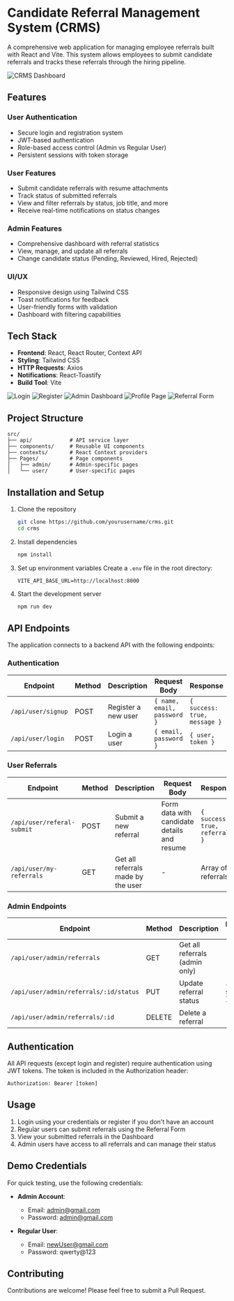 # Candidate Referral Management System (CRMS)

A comprehensive web application for managing employee referrals built with React and Vite. This system allows employees to submit candidate referrals and tracks these referrals through the hiring pipeline.

![CRMS Dashboard](https://via.placeholder.com/800x400?text=CRMS+Dashboard)

## Features

### User Authentication
- Secure login and registration system
- JWT-based authentication
- Role-based access control (Admin vs Regular User)
- Persistent sessions with token storage

### User Features
- Submit candidate referrals with resume attachments
- Track status of submitted referrals
- View and filter referrals by status, job title, and more
- Receive real-time notifications on status changes

### Admin Features
- Comprehensive dashboard with referral statistics
- View, manage, and update all referrals
- Change candidate status (Pending, Reviewed, Hired, Rejected)


### UI/UX
- Responsive design using Tailwind CSS
- Toast notifications for feedback
- User-friendly forms with validation
- Dashboard with filtering capabilities

## Tech Stack

- **Frontend**: React, React Router, Context API
- **Styling**: Tailwind CSS
- **HTTP Requests**: Axios
- **Notifications**: React-Toastify
- **Build Tool**: Vite

![Login](assets/login.png)
![Register](assets/register.png)
![Admin Dashboard](assets/admin_dashboard.png)
![Profile Page](assets/profilePage.png)
![Referral Form](assets/User_referral_form.png)

## Project Structure

```
src/
├── api/            # API service layer
├── components/     # Reusable UI components
├── contexts/       # React Context providers
├── Pages/          # Page components
│   ├── admin/      # Admin-specific pages
│   └── user/       # User-specific pages
```

## Installation and Setup

1. Clone the repository
   ```bash
   git clone https://github.com/yourusername/crms.git
   cd crms
   ```

2. Install dependencies
   ```bash
   npm install
   ```

3. Set up environment variables
   Create a `.env` file in the root directory:
   ```
   VITE_API_BASE_URL=http://localhost:8000
   ```

4. Start the development server
   ```bash
   npm run dev
   ```

## API Endpoints

The application connects to a backend API with the following endpoints:

### Authentication

| Endpoint | Method | Description | Request Body | Response |
|----------|--------|-------------|-------------|----------|
| `/api/user/signup` | POST | Register a new user | `{ name, email, password }` | `{ success: true, message }` |
| `/api/user/login` | POST | Login a user | `{ email, password }` | `{ user, token }` |

### User Referrals

| Endpoint | Method | Description | Request Body | Response |
|----------|--------|-------------|-------------|----------|
| `/api/user/referal-submit` | POST | Submit a new referral | Form data with candidate details and resume | `{ success: true, referral }` |
| `/api/user/my-referrals` | GET | Get all referrals made by the user | - | Array of referrals |

### Admin Endpoints

| Endpoint | Method | Description | Request Body | Response |
|----------|--------|-------------|-------------|----------|
| `/api/user/admin/referrals` | GET | Get all referrals (admin only) | - | Array of referrals |
| `/api/user/admin/referrals/:id/status` | PUT | Update referral status | `{ status }` | `{ success: true, updatedReferral }` |
| `/api/user/admin/referrals/:id` | DELETE | Delete a referral | - | `{ success: true, message }` |

## Authentication

All API requests (except login and register) require authentication using JWT tokens. The token is included in the Authorization header:

```
Authorization: Bearer [token]
```

## Usage

1. Login using your credentials or register if you don't have an account
2. Regular users can submit referrals using the Referral Form
3. View your submitted referrals in the Dashboard
4. Admin users have access to all referrals and can manage their status

## Demo Credentials

For quick testing, use the following credentials:

- **Admin Account**:
  - Email: admin@gmail.com
  - Password: admin@gmail.com

- **Regular User**:
  - Email: newUser@gmail.com
  - Password: qwerty@123


## Contributing

Contributions are welcome! Please feel free to submit a Pull Request.

